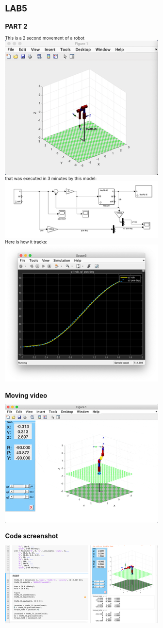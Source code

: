 # LAB5
## PART 2
This is a 2 second movement of a robot
![ video](/Lab5p2.gif)
that was executed in 3 minutes by this model:
![ video](/lab5p2sim.png)
Here is how it tracks:
![ video](/pidhighgain.png)

## Moving video
![Moving video](/CleanShot%202020-10-20%20at%2002.08.58.gif)

## Code screenshot
![Code screenshot](/code%20screenshot.png)